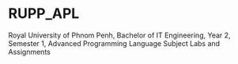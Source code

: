 # RUPP_APL
Royal University of Phnom Penh, Bachelor of IT Engineering, Year 2, Semester 1, Advanced Programming Language Subject Labs and Assignments
